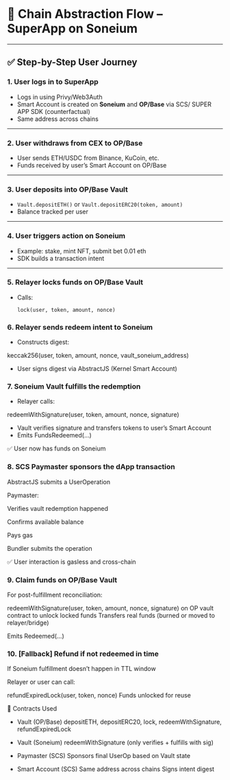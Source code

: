 
# 🧠 Chain Abstraction Flow – SuperApp on Soneium
---

## ✅ Step-by-Step User Journey

### 1. **User logs in to SuperApp**
- Logs in using Privy/Web3Auth
- Smart Account is created on **Soneium** and **OP/Base** via SCS/ SUPER APP SDK (counterfactual)
- Same address across chains

---

### 2. **User withdraws from CEX to OP/Base**
- User sends ETH/USDC from Binance, KuCoin, etc.
- Funds received by user’s Smart Account on OP/Base

---

### 3. **User deposits into OP/Base Vault**
- `Vault.depositETH()` or `Vault.depositERC20(token, amount)`
- Balance tracked per user

---

### 4. **User triggers action on Soneium**
- Example: stake, mint NFT, submit bet 0.01 eth
- SDK builds a transaction intent

---

### 5. **Relayer locks funds on OP/Base Vault**
- Calls:
  ```solidity
  lock(user, token, amount, nonce)

### 6. Relayer sends redeem intent to Soneium
- Constructs digest:

keccak256(user, token, amount, nonce, vault_soneium_address)
- User signs digest via AbstractJS (Kernel Smart Account)

### 7. Soneium Vault fulfills the redemption
- Relayer calls:

redeemWithSignature(user, token, amount, nonce, signature)
- Vault verifies signature and transfers tokens to user’s Smart Account
- Emits FundsRedeemed(...)

✅ User now has funds on Soneium

### 8. SCS Paymaster sponsors the dApp transaction
AbstractJS submits a UserOperation

Paymaster:

Verifies vault redemption happened

Confirms available balance

Pays gas

Bundler submits the operation

✅ User interaction is gasless and cross-chain

### 9. Claim funds on OP/Base Vault
For post-fulfillment reconciliation:

redeemWithSignature(user, token, amount, nonce, signature) on OP vault contract to unlock locked funds 
Transfers real funds (burned or moved to relayer/bridge)

Emits Redeemed(...)

### 10. [Fallback] Refund if not redeemed in time
If Soneium fulfillment doesn’t happen in TTL window

Relayer or user can call:

refundExpiredLock(user, token, nonce)
Funds unlocked for reuse

🧱 Contracts Used
- Vault (OP/Base)
depositETH, depositERC20, lock, redeemWithSignature, refundExpiredLock

- Vault (Soneium)
redeemWithSignature (only verifies + fulfills with sig)

- Paymaster (SCS)
Sponsors final UserOp based on Vault state

- Smart Account (SCS)
Same address across chains
Signs intent digest

